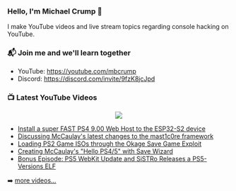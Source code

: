### Hello, I'm Michael Crump 👋

I make YouTube videos and live stream topics regarding console hacking on YouTube. 

### 📬 Join me and we'll learn together

- YouTube: https://youtube.com/mbcrump
- Discord: https://discord.com/invite/9fzK8jcJpd

### 📺 Latest YouTube Videos

<div align="center">

[<img src="https://img.shields.io/badge/-Subscribe-red?style=for-the-badge&logo=youtube&logoColor=white"/>](https://www.youtube.com/c/mbcrump?sub_confirmation=1)

</div>

<!-- YOUTUBE:START -->
- [Install a super FAST PS4 9.00 Web Host to the ESP32-S2 device](https://www.youtube.com/watch?v=FteGc33nmAg)
- [Discussing McCaulay&#39;s latest changes to the mast1c0re framework](https://www.youtube.com/watch?v=P6nb2T6d5Ec)
- [Loading PS2 Game ISOs through the Okage Save Game Exploit](https://www.youtube.com/watch?v=lotK6E6KA5s)
- [Creating McCaulay&#39;s &quot;Hello PS4/5&quot; with Save Wizard](https://www.youtube.com/watch?v=khyGy9rrXCA)
- [Bonus Episode: PS5 WebKit Update and SiSTRo Releases a PS5-Versions ELF](https://www.youtube.com/watch?v=-h_i7ENzJYM)
<!-- YOUTUBE:END -->

➡️ [more videos...](https://youtube.com/mbcrump)

